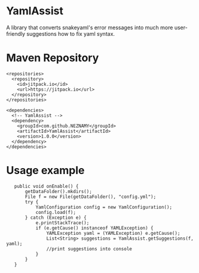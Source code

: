 # YamlAssist
 
 A library that converts snakeyaml's error messages into much more user-friendly suggestions how to fix yaml syntax.
# Maven Repository
```
<repositories>
  <repository>
    <id>jitpack.io</id>
    <url>https://jitpack.io</url>
  </repository>
</repositories>

<dependencies>
  <!-- YamlAssist -->
  <dependency>
    <groupId>com.github.NEZNAMY</groupId>
    <artifactId>YamlAssist</artifactId>
    <version>1.0.0</version>
  </dependency>
</dependencies>
 ```
 
 # Usage example
 
 ```
	public void onEnable() {
		getDataFolder().mkdirs();
		File f = new File(getDataFolder(), "config.yml");
		try {
			YamlConfiguration config = new YamlConfiguration();
			config.load(f);
		} catch (Exception e) {
			e.printStackTrace();
			if (e.getCause() instanceof YAMLException) {
				YAMLException yaml = (YAMLException) e.getCause();
				List<String> suggestions = YamlAssist.getSuggestions(f, yaml);
				//print suggestions into console
			}
		}
	}
 ```
